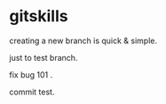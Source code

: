 # gitskills

creating a new branch is quick & simple.

just to test branch.

fix bug 101 .

commit test.


